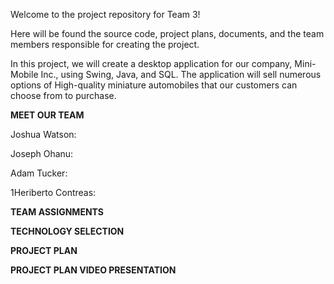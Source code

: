 Welcome to the project repository for Team 3!

Here will be found the source code, project plans, documents, and the team members responsible for creating the project.

In this project, we will create a desktop application for our company, Mini-Mobile Inc., using Swing, Java, and SQL.
The application will sell numerous options of High-quality miniature automobiles that our customers can choose from to purchase.

**MEET OUR TEAM**

Joshua Watson: 


Joseph Ohanu:


Adam Tucker:


1Heriberto Contreas: 



**TEAM ASSIGNMENTS**



**TECHNOLOGY SELECTION**



**PROJECT PLAN**



**PROJECT PLAN VIDEO PRESENTATION**
